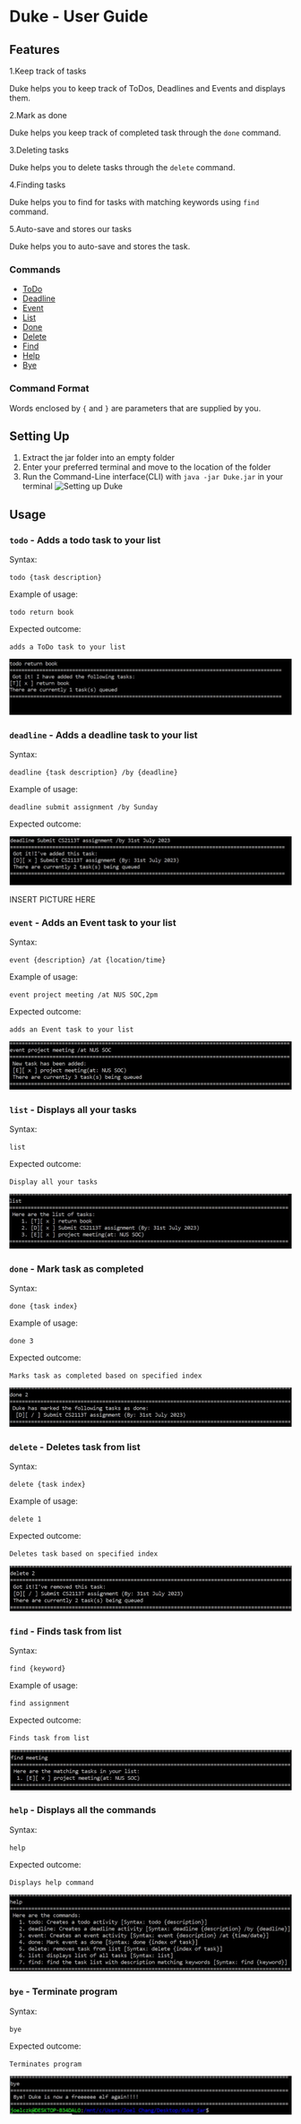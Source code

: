 # Duke - User Guide

## Features 
1.Keep track of tasks

  Duke helps you to keep track of ToDos, Deadlines and Events and displays them.
  
2.Mark as done

  Duke helps you keep track of completed task through the `done` command.
  
3.Deleting tasks

  Duke helps you to delete tasks through the `delete` command.
  
4.Finding tasks

  Duke helps you to find for tasks with matching keywords using `find` command.
  
5.Auto-save and stores our tasks

  Duke helps you to auto-save and stores the task.
  
### Commands
+ [ToDo](#todo)
+ [Deadline](#deadline)
+ [Event](#event)
+ [List](#list) 
+ [Done](#done)
+ [Delete](#delete)
+ [Find](#find)
+ [Help](#help)
+ [Bye](#bye)

### Command Format
Words enclosed by `{` and `}` are parameters that are supplied by you.

## Setting Up
1. Extract the jar folder into an empty folder
2. Enter your preferred terminal and move to the location of the folder
3. Run the Command-Line interface(CLI) with `java -jar Duke.jar` in your terminal
![Setting up Duke](/images/startup.JPG)
## Usage

### <a id="todo"></a> `todo` - Adds a todo task to your list

Syntax: 

`todo {task description}`

Example of usage: 

`todo return book`

Expected outcome:

`adds a ToDo task to your list`

![Adding ToDo task](docs/images/todo.JPG)

### <a id="deadline"></a> `deadline` - Adds a deadline task to your list

Syntax: 

`deadline {task description} /by {deadline}`

Example of usage: 

`deadline submit assignment /by Sunday`

Expected outcome:

![Adding Deadline task](docs/images/deadline.JPG)

INSERT PICTURE HERE

### <a id="event"></a> `event` - Adds an Event task to your list

Syntax: 

`event {description} /at {location/time}`

Example of usage: 

`event project meeting /at NUS SOC,2pm`

Expected outcome:

`adds an Event task to your list`

![Adding Event task](docs/images/event.JPG)

### <a id="list"></a> `list` - Displays all your tasks

Syntax: 

`list`

Expected outcome:

`Display all your tasks`

![Listing all tasks](docs/images/list.JPG)

### <a id="done"></a> `done` - Mark task as completed

Syntax: 

`done {task index}`

Example of usage: 

`done 3`

Expected outcome:

`Marks task as completed based on specified index`

![Marking tasks as completed](docs/images/done.JPG)

### <a id="delete"></a> `delete` - Deletes task from list

Syntax: 

`delete {task index}`

Example of usage: 

`delete 1`

Expected outcome:

`Deletes task based on specified index`

![Deleting tasks](docs/images/delete.JPG)

### <a id="find"></a> `find` - Finds task from list

Syntax: 

`find {keyword}`

Example of usage: 

`find assignment`

Expected outcome:

`Finds task from list`

![Finding tasks](docs/images/find.JPG)

### <a id="help"></a> `help` - Displays all the commands

Syntax: 

`help`


Expected outcome:

`Displays help command`

![help](docs/images/help.JPG)

### <a id="bye"></a> `bye` - Terminate program

Syntax: 

`bye`

Expected outcome:

`Terminates program`

![bye](docs/images/bye.JPG)
